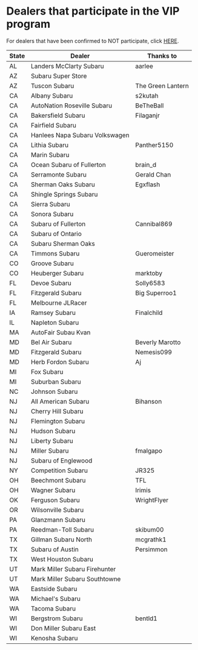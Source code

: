 # Dealers that participate in the VIP program

For dealers that have been confirmed to NOT participate, click [HERE](no.md).

| State | Dealer | Thanks to |
|-------|--------|-----------|
| AL | Landers McClarty Subaru | aarlee |
| AZ | Subaru Super Store | |
| AZ | Tuscon Subaru | The Green Lantern |
| CA | Albany Subaru | s2kutah |
| CA | AutoNation Roseville Subaru | BeTheBall |
| CA | Bakersfield Subaru | Filaganjr |
| CA | Fairfield Subaru | |
| CA | Hanlees Napa Subaru Volkswagen  | |
| CA | Lithia Subaru | Panther5150 |
| CA | Marin Subaru | |
| CA | Ocean Subaru of Fullerton | brain_d |
| CA | Serramonte Subaru | Gerald Chan |
| CA | Sherman Oaks Subaru | Egxflash |
| CA | Shingle Springs Subaru | |
| CA | Sierra Subaru | |
| CA | Sonora Subaru | |
| CA | Subaru of Fullerton | Cannibal869 |
| CA | Subaru of Ontario | |
| CA | Subaru Sherman Oaks | |
| CA | Timmons Subaru | Gueromeister |
| CO | Groove Subaru | |
| CO | Heuberger Subaru | marktoby |
| FL | Devoe Subaru | Solly6583 |
| FL | Fitzgerald Subaru | Big Superroo1 |
| FL | Melbourne JLRacer |
| IA | Ramsey Subaru | Finalchild |
| IL | Napleton Subaru | |
| MA | AutoFair Subau Kvan | |
| MD | Bel Air Subaru | Beverly Marotto |
| MD | Fitzgerald Subaru | Nemesis099 |
| MD | Herb Fordon Subaru | Aj |
| MI | Fox Subaru | |
| MI | Suburban Subaru | |
| NC | Johnson Subaru | |
| NJ | All American Subaru |  Bihanson |
| NJ | Cherry Hill Subaru | |
| NJ | Flemington Subaru | |
| NJ | Hudson Subaru | |
| NJ | Liberty Subaru | |
| NJ | Miller Subaru | fmalgapo |
| NJ | Subaru of Englewood | |
| NY | Competition Subaru | JR325 |
| OH | Beechmont Subaru | TFL |
| OH | Wagner Subaru | Irimis |
| OK | Ferguson Subaru | WrightFlyer |
| OR | Wilsonville Subaru | |
| PA | Glanzmann Subaru | |
| PA | Reedman-Toll Subaru | skibum00 |
| TX | Gillman Subaru North | mcgrathk1 |
| TX | Subaru of Austin | Persimmon |
| TX | West Houston Subaru | |
| UT | Mark Miller Subaru Firehunter | |
| UT | Mark Miller Subaru Southtowne  | |
| WA | Eastside Subaru | |
| WA | Michael's Subaru | |
| WA | Tacoma Subaru | |
| WI | Bergstrom Subaru | bentld1 |
| WI | Don Miller Subaru East | | 
| WI | Kenosha Subaru | |
